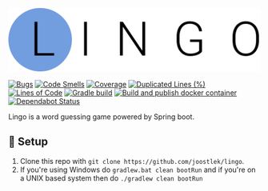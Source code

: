 ![Lingo logo](logo.svg)

[![Bugs](https://sonarcloud.io/api/project_badges/measure?project=joostlek_lingo&metric=bugs)](https://sonarcloud.io/dashboard?id=joostlek_lingo)
[![Code Smells](https://sonarcloud.io/api/project_badges/measure?project=joostlek_lingo&metric=code_smells)](https://sonarcloud.io/dashboard?id=joostlek_lingo)
[![Coverage](https://sonarcloud.io/api/project_badges/measure?project=joostlek_lingo&metric=coverage)](https://sonarcloud.io/dashboard?id=joostlek_lingo)
[![Duplicated Lines (%)](https://sonarcloud.io/api/project_badges/measure?project=joostlek_lingo&metric=duplicated_lines_density)](https://sonarcloud.io/dashboard?id=joostlek_lingo)
[![Lines of Code](https://sonarcloud.io/api/project_badges/measure?project=joostlek_lingo&metric=ncloc)](https://sonarcloud.io/dashboard?id=joostlek_lingo)
[![Gradle build](https://github.com/joostlek/lingo/workflows/Gradle%20build/badge.svg)](https://github.com/joostlek/lingo/actions?query=workflow%3A%22Gradle+build%22)
[![Build and publish docker container](https://github.com/joostlek/lingo/workflows/Build%20and%20publish%20docker%20container/badge.svg)](https://github.com/joostlek/lingo/actions?query=workflow%3A%22Build+and+publish+docker+container%22)
[![Dependabot Status](https://api.dependabot.com/badges/status?host=github&repo=joostlek/lingo)](https://dependabot.com)

Lingo is a word guessing game powered by Spring boot.

## 🚀  Setup

1. Clone this repo with `git clone https://github.com/joostlek/lingo`.
2. If you're using Windows do `gradlew.bat clean bootRun` and if you're on a UNIX based system then do `./gradlew clean bootRun`